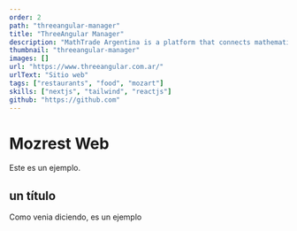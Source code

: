 ```yaml
---
order: 2
path: "threeangular-manager"
title: "ThreeAngular Manager"
description: "MathTrade Argentina is a platform that connects mathematicians with students from all over the world. We provide a platform where students can find mentors and teachers to help them with their mathematical studies."
thumbnail: "threeangular-manager"
images: []
url: "https://www.threeangular.com.ar/"
urlText: "Sitio web"
tags: ["restaurants", "food", "mozart"]
skills: ["nextjs", "tailwind", "reactjs"]
github: "https://github.com"
---
```


# Mozrest Web

Este es un ejemplo.

## un título

Como venia diciendo, es un ejemplo
